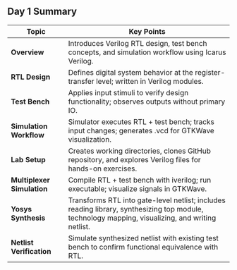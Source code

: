## Day 1 Summary

| **Topic**              | **Key Points**                                                                 |
|------------------------|--------------------------------------------------------------------------------|
| **Overview**           | Introduces Verilog RTL design, test bench concepts, and simulation workflow using Icarus Verilog. |
| **RTL Design**         | Defines digital system behavior at the register-transfer level; written in Verilog modules. |
| **Test Bench**         | Applies input stimuli to verify design functionality; observes outputs without primary IO. |
| **Simulation Workflow**| Simulator executes RTL + test bench; tracks input changes; generates .vcd for GTKWave visualization. |
| **Lab Setup**          | Creates working directories, clones GitHub repository, and explores Verilog files for hands-on exercises. |
| **Multiplexer Simulation** | Compile RTL + test bench with iverilog; run executable; visualize signals in GTKWave. |
| **Yosys Synthesis**    | Transforms RTL into gate-level netlist; includes reading library, synthesizing top module, technology mapping, visualizing, and writing netlist. |
| **Netlist Verification**| Simulate synthesized netlist with existing test bench to confirm functional equivalence with RTL. |